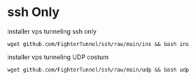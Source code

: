 # ssh Only
installer vps tunneling ssh only
```
wget github.com/FighterTunnel/ssh/raw/main/ins && bash ins
```
installer vps tunneling UDP costum
```
wget github.com/FighterTunnel/ssh/raw/main/udp && bash udp
```

